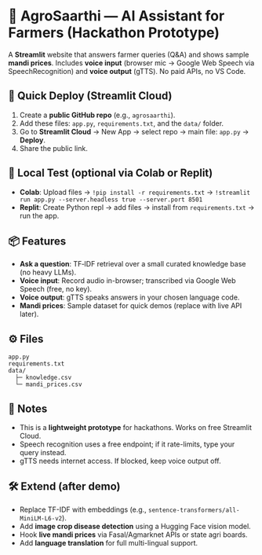 # 🌾 AgroSaarthi — AI Assistant for Farmers (Hackathon Prototype)

A **Streamlit** website that answers farmer queries (Q&A) and shows sample **mandi prices**. Includes **voice input** (browser mic → Google Web Speech via SpeechRecognition) and **voice output** (gTTS). No paid APIs, no VS Code.

## 🚀 Quick Deploy (Streamlit Cloud)

1. Create a **public GitHub repo** (e.g., `agrosaarthi`).
2. Add these files: `app.py`, `requirements.txt`, and the `data/` folder.
3. Go to **Streamlit Cloud** → New App → select repo → main file: `app.py` → **Deploy**.
4. Share the public link.

## 🧪 Local Test (optional via Colab or Replit)

- **Colab**: Upload files → `!pip install -r requirements.txt` → `!streamlit run app.py --server.headless true --server.port 8501`
- **Replit**: Create Python repl → add files → install from `requirements.txt` → run the app.

## 📦 Features

- **Ask a question**: TF‑IDF retrieval over a small curated knowledge base (no heavy LLMs).
- **Voice input**: Record audio in-browser; transcribed via Google Web Speech (free, no key).
- **Voice output**: gTTS speaks answers in your chosen language code.
- **Mandi prices**: Sample dataset for quick demos (replace with live API later).

## ⚙️ Files

```
app.py
requirements.txt
data/
  ├─ knowledge.csv
  └─ mandi_prices.csv
```

## 📝 Notes

- This is a **lightweight prototype** for hackathons. Works on free Streamlit Cloud.
- Speech recognition uses a free endpoint; if it rate-limits, type your query instead.
- gTTS needs internet access. If blocked, keep voice output off.

## 🛠️ Extend (after demo)

- Replace TF-IDF with embeddings (e.g., `sentence-transformers/all-MiniLM-L6-v2`).
- Add **image crop disease detection** using a Hugging Face vision model.
- Hook **live mandi prices** via Fasal/Agmarknet APIs or state agri boards.
- Add **language translation** for full multi-lingual support.